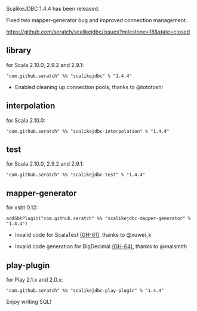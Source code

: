 ScalikeJDBC 1.4.4 has been released. 

Fixed two mapper-generator bug and improved connection management.

https://github.com/seratch/scalikejdbc/issues?milestone=18&state=closed


## library

for Scala 2.10.0, 2.9.2 and 2.9.1:

    "com.github.seratch" %% "scalikejdbc" % "1.4.4"

* Enabled cleaning up connection pools, thanks to @tototoshi

## interpolation

for Scala 2.10.0:

    "com.github.seratch" %% "scalikejdbc-interpolation" % "1.4.4"

## test

for Scala 2.10.0, 2.9.2 and 2.9.1:

    "com.github.seratch" %% "scalikejdbc-test" % "1.4.4"

## mapper-generator

for xsbt 0.12:

    addSbtPlugin("com.github.seratch" %% "scalikejdbc-mapper-generator" % "1.4.4")

* Invalid code for ScalaTest [(GH-61)](https://github.com/seratch/scalikejdbc/issues/61), thanks to @xuwei_k

* Invalid code generation for BigDecimal [(GH-64)](https://github.com/seratch/scalikejdbc/issues/64), thanks to @malsmith 

## play-plugin

for Play 2.1.x and 2.0.x:

    "com.github.seratch" %% "scalikejdbc-play-plugin" % "1.4.4"

Enjoy writing SQL!

